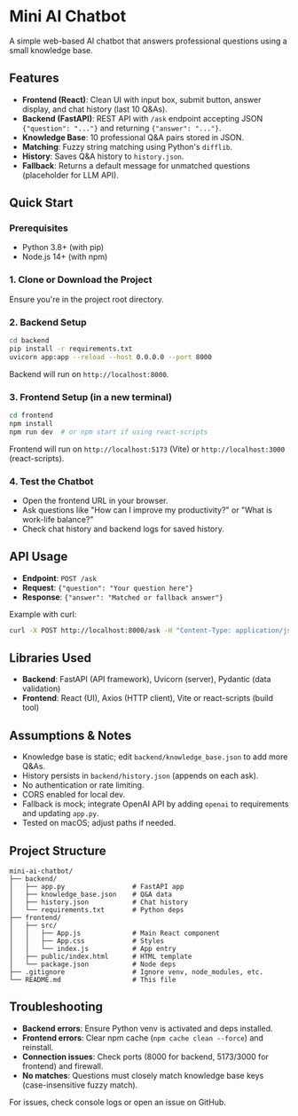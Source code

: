 # Mini AI Chatbot

A simple web-based AI chatbot that answers professional questions using a small knowledge base.

## Features
- **Frontend (React)**: Clean UI with input box, submit button, answer display, and chat history (last 10 Q&As).
- **Backend (FastAPI)**: REST API with `/ask` endpoint accepting JSON `{"question": "..."}` and returning `{"answer": "..."}`.
- **Knowledge Base**: 10 professional Q&A pairs stored in JSON.
- **Matching**: Fuzzy string matching using Python's `difflib`.
- **History**: Saves Q&A history to `history.json`.
- **Fallback**: Returns a default message for unmatched questions (placeholder for LLM API).

## Quick Start

### Prerequisites
- Python 3.8+ (with pip)
- Node.js 14+ (with npm)

### 1. Clone or Download the Project
Ensure you're in the project root directory.

### 2. Backend Setup
```bash
cd backend
pip install -r requirements.txt
uvicorn app:app --reload --host 0.0.0.0 --port 8000
```
Backend will run on `http://localhost:8000`.

### 3. Frontend Setup (in a new terminal)
```bash
cd frontend
npm install
npm run dev  # or npm start if using react-scripts
```
Frontend will run on `http://localhost:5173` (Vite) or `http://localhost:3000` (react-scripts).

### 4. Test the Chatbot
- Open the frontend URL in your browser.
- Ask questions like "How can I improve my productivity?" or "What is work-life balance?"
- Check chat history and backend logs for saved history.

## API Usage
- **Endpoint**: `POST /ask`
- **Request**: `{"question": "Your question here"}`
- **Response**: `{"answer": "Matched or fallback answer"}`

Example with curl:
```bash
curl -X POST http://localhost:8000/ask -H "Content-Type: application/json" -d '{"question": "How to manage time effectively?"}'
```

## Libraries Used
- **Backend**: FastAPI (API framework), Uvicorn (server), Pydantic (data validation)
- **Frontend**: React (UI), Axios (HTTP client), Vite or react-scripts (build tool)

## Assumptions & Notes
- Knowledge base is static; edit `backend/knowledge_base.json` to add more Q&As.
- History persists in `backend/history.json` (appends on each ask).
- No authentication or rate limiting.
- CORS enabled for local dev.
- Fallback is mock; integrate OpenAI API by adding `openai` to requirements and updating `app.py`.
- Tested on macOS; adjust paths if needed.

## Project Structure
```
mini-ai-chatbot/
├── backend/
│   ├── app.py                 # FastAPI app
│   ├── knowledge_base.json    # Q&A data
│   ├── history.json           # Chat history
│   └── requirements.txt       # Python deps
├── frontend/
│   ├── src/
│   │   ├── App.js             # Main React component
│   │   ├── App.css            # Styles
│   │   └── index.js           # App entry
│   ├── public/index.html      # HTML template
│   └── package.json           # Node deps
├── .gitignore                 # Ignore venv, node_modules, etc.
└── README.md                  # This file
```

## Troubleshooting
- **Backend errors**: Ensure Python venv is activated and deps installed.
- **Frontend errors**: Clear npm cache (`npm cache clean --force`) and reinstall.
- **Connection issues**: Check ports (8000 for backend, 5173/3000 for frontend) and firewall.
- **No matches**: Questions must closely match knowledge base keys (case-insensitive fuzzy match).

For issues, check console logs or open an issue on GitHub.